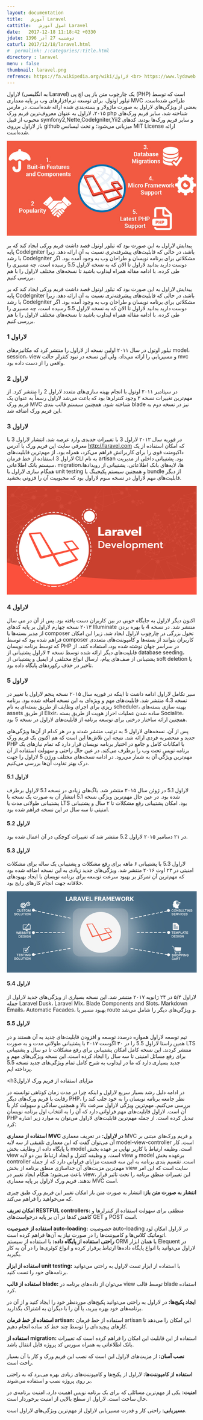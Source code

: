 ```yaml
---
layout: documentation
title:   آموزش Laravel
cattitle:   اصول آموزش Laravel
date:   2017-12-18 11:18:42 +0330
jdate: دوشنبه 27 آذر 1396
caturl: 2017/12/18/laravel.html
#  permalink: /:categories/:title.html
directory : laravel
menu : false
thumbnail: laravel.png
refrence: https://fa.wikipedia.org/wiki/لاراول <br> https://www.lydaweb.com/category/article/laravel/48/فریم-ورک-لاراول-چیست
---
```

<p>
لاراول (به انگلیسی Laravel) یک چارچوب متن باز پی اچ پی (PHP) است که توسط تیلور اوتول، برای توسعه نرم‌افزارهای وب بر پایه معماری MVC طراحی شده‌است. بعضی از ویژگی‌های لاراول به صورت ماژولار و بسته‌بندی شده ارائه شده‌است. در مارس ۲۰۱۵، لاراول به عنوان معروف‌ترین فریم ورک php شناخته شد، سایر فریم ورک‌های محبوب از قبیل symfony2,Nette,CodeIgniter,Yii2 و سایر فریم ورک‌ها بودند. کدهای باز لاراول برروی github میزبانی می‌شود؛ و تحت لیسانس MIT License ارائه شده‌است.
</p>

<div align="center">
<img src="/images/post/laravel.jpg" alt="{{page.title}}" />
</div>

<p>
پیدایش لاراول به این صورت بود که تیلور اوتول قصد داشت فریم ورکی ایجاد کند که بر پایه CodeIgniter باشد، در حالی که قابلیت‌های پیشرفته‌تری نسبت به آن ارائه دهد. زیرا با رشد CodeIgniter مشکلاتی برای برنامه نویسان و طراحان وب به وجود آمده بود. اگر دوست دارید بدانید لاراول تا الان که به نسخه لاراول 5.5 رسیده است، چه مسیری را طی کرده، با ادامه مقاله همراه لیداوب باشید تا نسخه‌های مختلف لاراول را با هم بررسی کنیم.
</p>

<p>پیدایش لاراول به این صورت بود که تیلور اوتول قصد داشت فریم ورکی ایجاد کند که بر پایه CodeIgniter باشد، در حالی که قابلیت‌های پیشرفته‌تری نسبت به آن ارائه دهد. زیرا با رشد CodeIgniter مشکلاتی برای برنامه نویسان و طراحان وب به وجود آمده بود. اگر دوست دارید بدانید لاراول تا الان که به نسخه لاراول 5.5 رسیده است، چه مسیری را طی کرده، با ادامه مقاله همراه لیداوب باشید تا نسخه‌های مختلف لاراول را با هم بررسی کنیم.</p>
<h3>لاراول 1</h3>
<p>تیلور اوتول در سال ۲۰۱۱ اولین نسخه از لاراول را منتشر کرد که مکانیزم‌های model، session، view و مسیریابی را ارائه می‌داد، ولی این نسخه در نبود کنترلر حالت mvc واقعی را از دست داده بود.</p>
<h3>لاراول 2</h3>
<p>در سپتامبر ۲۰۱۱ اوتول با انجام بهینه سازی‌های متعدد لاراول&nbsp;2 را منتشر کرد. از مهم‌ترین تغییرات نسخه ۲ وجود کنترلرها بود که باعث می‌شد لاراول رسماً به عنوان یک فریم ورک MVC شناخته شود. همچنین سیستم قالب بندی blade نیز در نسخه&nbsp;دوم&nbsp;به این فریم ورک اضافه شد.</p>
<h3>لاراول 3</h3>
<p>در فوریه سال ۲۰۱۲ لاراول&nbsp;3 با تغییرات جدیدی وارد عرصه شد. انتشار لاراول&nbsp;3 با معرفی سایت این فریم ورک با آدرس&nbsp;<a href="https://laravel.com/" target="_blank" rel="nofollow">http://laravel.com</a>&nbsp;که امکان استفاده از یک داکیومنت قوی را برای کاربرانش فراهم می‌کرد، همراه بود. از مهم‌ترین قابلیت‌های لاراول&nbsp;3 استفاده از خط فرمان CLI به نام artisan بود. پشتیبانی داخلی از مدیریت سیستم بانک اطلاعاتی، migrationها، لایه‌های بانک اطلاعاتی، پشتیبانی از رویدادها، همگام سازی لاراول با unit testing و همچنین سیستم پکیجینگ یا bundle از دیگر قابلیت‌های مهم لاراول در نسخه&nbsp;سوم لاراول بود که محبوبیت آن را فزونی بخشید.</p>

<p style="clear: both;">
<img class="img-responsive" style="display: block; margin-right: auto; margin-left: auto;" src="/images/post/laravel-development.jpg" alt="فریم ورک لاراول ">
</p>

<h3>لاراول 4</h3>
<p>اکنون دیگر لاراول به جایگاه خوبی در بین کاربران دست یافته بود. پس از آن در می سال ۲۰۱۳ نسخه&nbsp;چهارم لاراول&nbsp;بر پایه کدهای Illuminate منتشر شد. در نسخه&nbsp;4 با بهره بردن از مدیر بسته‌ها یا composer تحول بزرگی در چارچوب لاراول ایجاد شد. زیرا این امکان فراهم شده بود که توسط composer کاربران بتوانند از بسته‌ها و کامپوننت‌های متعددی که توسط برنامه نویسان PHP در سراسر جهان نوشته شده بود، استفاده کنند. از قابلیت‌های دیگر ارائه شده توسط نسخه ۴ لاراول پشتیبانی از database seeding، پشتیبانی از صف‌های پیام، ارسال انواع مختلفی از ایمیل و پشتیبانی از soft deletion یا تاخیر در حذف رکوردهای پایگاه داده بود.</p>
<h3>لاراول 5</h3>
<p>سیر تکامل لاراول ادامه داشت تا اینکه در فوریه سال ۲۰۱۵ نسخه&nbsp;پنجم لاراول&nbsp;با تغییر در نسخه&nbsp;4.3 منتشر شد. قابلیت‌های مهم و ویژه‌ای به این نسخه اضافه شده بود. برنامه‌ ریزی برای اجرای وظایف از طریق بسته‌ای به نام scheduler، بهینه سازی بسته‌های assets از طریق Elixir، ساده شدن عملیات احراز هویت از طریق بسته Socialite، همچنین ارائه ساختار درختی برای توسعه برنامه از قابلیت‌های لاراول در نسخه&nbsp;5 بود.</p>
<p>پس از آن، نسخه‌های لاراول&nbsp;5 به ترتیب منتشر شدند و در هر کدام از آن‌ها ویژگی‌های جدید و منحصربه فردی ارائه شد. نتیجه این تلاش‌ها این است که هم اکنون یک فریم ورک PHP با امکانات کامل و جامع در اختیار برنامه نویسان قرار دارد که تمام نیازهای یک برنامه نویس تحت وب را برطرف می‌کند. در عین حال راحتی و سهولت استفاده از آن مهم‌ترین ویژگی آن به شمار می‌رود. در ادامه نسخه‌های مختلف ورژن 5 لاراول را جهت درک بهتر تفاوت آن‌ها بررسی می‌کنیم.</p>

<h4>لاراول 5.1</h4>
<p>لاراول&nbsp;5.1 در ژوئن سال ۲۰۱۵ منتشر شد. باگ‌های زیادی در نسخه&nbsp;5.1&nbsp;لاراول برطرف شده بود. در عین حال مهم‌ترین ویژگی نسخه 5.1 انتشار آن به صورت یک نسخه با پشتیبانی طولانی مدت یا LTS بود. امکان پشتیبانی رفع مشکلات تا ۲ سال و پشتیبانی امنیتی تا سه سال در این نسخه فراهم شده بود.</p>
<h4>لاراول&nbsp;5.2</h4>
<p>در ۲۱ دسامبر ۲۰۱۵ لاراول&nbsp;5.2 منتشر شد که تغییرات کوچکی در آن اعمال شده بود.</p>
<h4>لاراول&nbsp;5.3</h4>
<p>لاراول&nbsp;5.3 با پشتیبانی ۶ ماهه برای رفع مشکلات و پشتیبانی یک ساله برای مشکلات امنیتی در ۲۳ اوت ۲۰۱۶ منتشر شد. ویژگی‌های جدید زیادی به این نسخه اضافه شده بود که مهم‌ترین آن تمرکز بر بهبود سرعت توسعه برای برنامه نویسان با ایجاد بهبود‌های خلاقانه جهت انجام کارهای رایج بود.</p>
<p style="clear: both;"><img class="img-responsive" style="display: block; margin-right: auto; margin-left: auto;" src="/images/post/laravel-framework.jpg" alt="لاراول چیست"></p>
<h4>لاراول&nbsp;5.4</h4>
<p>لاراول&nbsp;۵/۴ در ۲۴ ژانویه ۲۰۱۷ منتشر شد. این نسخه بسیاری از ویژگی‌های جدید لاراول از جمله Laravel Dusk، Laravel Mix، Blade Components and Slots، Markdown Emails، Automatic Facades، بهبود مسیر یا route و ویژگی‌های دیگر را شامل می‌شد.</p>

<h4>لاراول&nbsp;5.5</h4>
<p>تیم توسعه لاراول همواره درصدد توسعه و افزودن قابلیت‌های جدید به آن هستند و در همین راستا لاراول&nbsp;5.5 را در ۳۰ اگوست ۲۰۱۷ با پشتیبانی طولانی مدت و به صورت LTS منتشر کردند. این نسخه کامل امکان پشتیبانی برای رفع مشکلات تا دو سال و پشتیبانی برای رفع مسائل امنیتی تا سه سال را ایجاد کرده است. این نسخه ویژگی‌های مهم و جدید بسیاری دارد که ما در لیداوب به شرح کامل تمام ویژگی‌های جدید نسخه&nbsp;5.5 پرداخته ایم.</p>

<h3مزایای استفاده از فریم ورک لاراول</h3>
<p>در ادامه دلیل رشد بسیار سریع لاراول و اینکه چرا در مدت زمان کوتاهی توانسته در رقابت با فریم ورک‌های دیگر PHP، نظر جامعه برنامه ‌نویسان را به خود جلب کند را بررسی می‌کنیم. مهم‌ترین ویژگی‌ لاراول سرعت بالا و همچنین سادگی و سهولت کار با‌ آن است. لاراول قابلیت‌های مهم فراوانی دارد که آن را به انتخاب اول برنامه نویسان PHP تبدیل کرده است. از جمله مهم‌ترین قابلیت‌های لاراول می‌توان به موارد زیر اشاره کرد:</p>
<p style="clear: both;"><strong>استفاده از معماری MVC در لاراول:</strong>&nbsp;در تعریف معماری MVC و فریم ورک‌های مبتنی بر آن می‌توان گفت که این معماری تلفیقی از سه لایه model-view-controller است. کار با پایگاه داده از وظایف بخش model است. وظیفه ارتباط با کاربر نهایی بر عهده بخش view است. و وظیفه کنترل و ایجاد ارتباط بین دو لایه view و model برعهده بخش controller است. تقسیم بندی برنامه به این سه قسمت مزایای فراوانی دارد که از جمله مهم‌ترین مزیت‌های آن جداسازی منطق برنامه از بخش view سایت است که این امر باعث می‌شود؛ هنگام ایجاد تغییر در view، این تغییرات منطق برنامه را تحت تاثیر قرار ندهند. فریم ورک لاراول بر پایه معماری MVC است.&nbsp;</p>
<p><strong>انتشار به صورت متن باز:</strong>&nbsp;انتشار به صورت متن باز امکان تغییر این فریم ورک طبق چیزی که می‌خواهید را فراهم می‌کند.</p>
<p><strong>امکان تعریف RESTFUL controllers:</strong>&nbsp;منطقی برای سهولت استفاده از کنترلرها و کاهش کدها در آن بر پایه درخواست‌های GET و POST است.</p>
<p><strong>استفاده از خصوصیت auto-loading:</strong>&nbsp;خصوصیت auto-loading در لاراول امکان لود اتوماتیک کلاس‌ها و کامپوننت‌ها را در صورت نیاز به‌ آن‌ها فراهم کرده است.<br><strong>راحتی استفاده از پایگاه داده:</strong>&nbsp;با استفاده از سیستم ORM یا همان ابزار Elequent در لاراول می‌توانید با انواع پایگاه داده‌ها ارتباط برقرار کرده و انواع کوئری‌ها را در آن به کار بگیرید.</p>
<p><strong>استفاده از ابزار unit testing:</strong>&nbsp;با استفاده از ابزار تست لاراول به راحتی می‌توانید برنامه‌های خود را تست کنید.</p>
<p><strong>استفاده از قالب blade:</strong>&nbsp;می‌توان از داده‌های برنامه در view توسط قالب blade استفاده کرد.</p>
<p><strong>ایجاد پکیج‌ها:</strong>&nbsp;در لاراول به راحتی می‌توانید پکیج‌های موردنظر خود را ایجاد کنید و از آن در برنامه‌های خود بهره ببرید، یا آن را با دیگران به اشتراک بگذارید.</p>
<p><strong>استفاده از خط فرمان artisan:</strong>&nbsp;استفاده از خط فرمان artisan این امکان را می‌دهد تا کارهای پیچیده‌ای را توسط چند خط کد ساده انجام دهیم.</p>
<p><strong>استفاده از migration:</strong>&nbsp;استفاده از این قابلیت این امکان را فراهم کرده است که تغییرات بانک اطلاعاتی به همراه سورس کد پروژه قابل انتقال باشد.</p>
<p><strong>نصب آسان:</strong>&nbsp;از مزیت‌های لاراول این است که نصب این فریم ورک و کار با آن بسیار راحت است.</p>
<p><strong>استفاده از کامپوننت‌ها:</strong>&nbsp;لاراول از پکیج‌ها و کامپوننت‌های زیادی بهره می‌برد که به راحتی بر روی پروژه نصب و استفاده می‌شوند.</p>
<p><strong>امنیت:</strong>&nbsp;یکی از مهم‌ترین مسائلی که برای یک برنامه نویس اهمیت دارد، امنیت برنامه‌ی در حال ساخت است. لاراول از سطح بالایی از امنیت برخوردار است.</p>
<p><strong>مسیریابی:</strong>&nbsp;راحتی کار و قدرت مسیریابی لاراول از مهم‌ترین ‌ویژگی‌های لاراول است.</p>
